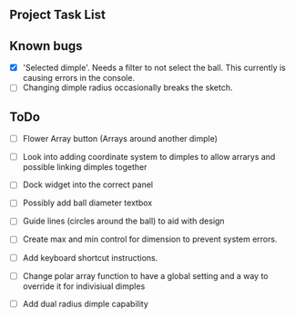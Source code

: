 ## Project Task List

## Known bugs
- [X] 'Selected dimple'. Needs a filter to not select the ball. This currently is causing errors in the console.
- [ ] Changing dimple radius occasionally breaks the sketch.

## ToDo
- [ ] Flower Array button (Arrays around another dimple)
- [ ] Look into adding coordinate system to dimples to allow arrarys and possible linking dimples together
- [ ] Dock widget into the correct panel
- [ ] Possibly add ball diameter textbox
- [ ] Guide lines (circles around the ball) to aid with design
- [ ] Create max and min control for dimension to prevent system errors.
- [ ] Add keyboard shortcut instructions.
- [ ] Change polar array function to have a global setting and a way to override it for indivisiual dimples
- [ ] Add dual radius dimple capability







